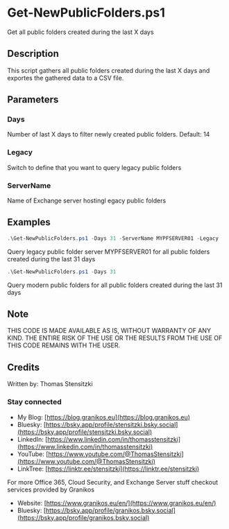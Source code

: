 # Get-NewPublicFolders.ps1

Get all public folders created during the last X days

## Description

This script gathers all public folders created during the last X days and exportes the gathered data to a CSV file.

## Parameters

### Days

Number of last X days to filter newly created public folders. Default: 14

### Legacy

Switch to define that you want to query legacy public folders

### ServerName

Name of Exchange server hostingl egacy public folders

## Examples

``` PowerShell
.\Get-NewPublicFolders.ps1 -Days 31 -ServerName MYPFSERVER01 -Legacy
```

Query legacy public folder server MYPFSERVER01 for all public folders created during the last 31 days

``` PowerShell
.\Get-NewPublicFolders.ps1 -Days 31
```

Query modern public folders for all public folders created during the last 31 days

## Note

THIS CODE IS MADE AVAILABLE AS IS, WITHOUT WARRANTY OF ANY KIND. THE ENTIRE
RISK OF THE USE OR THE RESULTS FROM THE USE OF THIS CODE REMAINS WITH THE USER.

## Credits

Written by: Thomas Stensitzki

### Stay connected

- My Blog: [https://blog.granikos.eu](https://blog.granikos.eu)
- Bluesky: [https://bsky.app/profile/stensitzki.bsky.social](https://bsky.app/profile/stensitzki.bsky.social)
- LinkedIn: [https://www.linkedin.com/in/thomasstensitzki](https://www.linkedin.com/in/thomasstensitzki)
- YouTube: [https://www.youtube.com/@ThomasStensitzki](https://www.youtube.com/@ThomasStensitzki)
- LinkTree: [https://linktr.ee/stensitzki](https://linktr.ee/stensitzki)

For more Office 365, Cloud Security, and Exchange Server stuff checkout services provided by Granikos

- Website: [https://www.granikos.eu/en/](https://www.granikos.eu/en/)
- Bluesky: [https://bsky.app/profile/granikos.bsky.social](https://bsky.app/profile/granikos.bsky.social)
